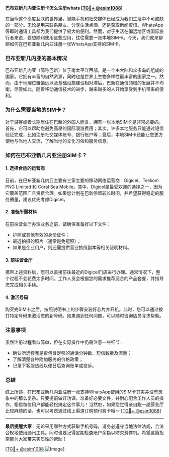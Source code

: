 **巴布亚新几内亚注册卡怎么注册whats [[TG💪+ @esim1088](https://t.me/s/esim1088)]**

在当今这个高度互联的世界里，智能手机和社交媒体已经成为我们生活中不可或缺的一部分。无论是用来联系朋友、分享生活点滴，还是获取新闻资讯，WhatsApp等即时通讯工具都为我们提供了极大的便利。然而，对于生活在偏远地区或国际旅行者来说，要想顺利使用这些应用，往往需要一张本地SIM卡。今天，我们就来聊聊如何在巴布亚新几内亚注册一张WhatsApp支持的SIM卡。

### 巴布亚新几内亚的基本情况

巴布亚新几内亚（简称巴新）位于南太平洋西部，是一个由大陆和众多岛屿组成的国家。它拥有丰富的自然资源，同时也是世界上生物多样性最丰富的国家之一。然而，由于地理位置偏远以及基础设施建设相对滞后，巴新在通信领域的发展并不均衡。尽管如此，随着移动通信技术的进步，越来越多的人开始享受到手机带来的便利。

### 为什么需要当地的SIM卡？

对于游客或者长期居住在巴新的外国人而言，拥有一张本地SIM卡是非常必要的。首先，它可以帮助您避免高昂的国际漫游费用；其次，许多本地服务只能通过短信验证完成，比如注册社交媒体账号、银行账户等；最后，本地SIM卡还能让您更方便地与当地人交流，了解当地的文化习俗和服务信息。

### 如何在巴布亚新几内亚注册SIM卡？

#### 1. 选择合适的运营商
目前，在巴布亚新几内亚主要有三家主要的移动网络运营商：Digicel、Telikom PNG Limited 和 Coral Sea Mobile。其中，Digicel是最受欢迎的选择之一，因为它覆盖范围广且资费合理。如果您计划在巴新停留较长时间，并希望获得稳定的服务质量，建议优先考虑Digicel。

#### 2. 准备所需材料
在前往营业厅办理业务之前，请确保准备好以下文件：
- 护照或其他有效的身份证件；
- 最近拍摄的照片（通常是免冠照）；
- 如果是企业用户，则还需提供营业执照副本等相关证明材料。

#### 3. 前往营业厅
携带上述资料后，您可以直接前往最近的Digicel门店进行办理。通常情况下，整个过程不会花费太多时间。工作人员会根据您的需求推荐适合的产品套餐，并指导您完成相关手续。

#### 4. 激活号码
购买完SIM卡之后，按照说明书上的步骤安装好芯片并开机。此时，您可以通过拨打特定号码来激活您的新号码。如果遇到任何问题，可以随时咨询店员寻求帮助。

### 注意事项

虽然注册过程看似简单，但在实际操作中仍需注意一些细节：
- 确认所选套餐是否包含足够的通话分钟数、短信数量及流量；
- 了解清楚各种附加服务的价格政策；
- 记录下客服热线以便日后查询账单或投诉。

### 总结

综上所述，在巴布亚新几内亚注册一张支持WhatsApp使用的SIM卡其实并没有想象中的那么复杂。只要提前做好功课，准备好必要文件，并耐心配合工作人员的操作，相信每位用户都能轻松搞定这件事儿！当然啦，如果您觉得亲自跑一趟营业厅比较麻烦的话，也可以考虑通过线上渠道订购预付费卡哦～ [[TG💪+ @esim1088](https://t.me/s/esim1088)]

---

**最后提醒大家**：无论采用哪种方式获取手机号码，请务必遵守当地法律法规，合法合规地使用通讯工具。同时也要记得定期检查账户余额以防欠费停机。希望这篇指南能为大家带来实质性的帮助！

[[TG💪+ @esim1088](https://t.me/s/esim1088) ![Image](https://i.postimg.cc/4NQfJmqS/Snipaste-2025-05-13-00-14-12.png)]
